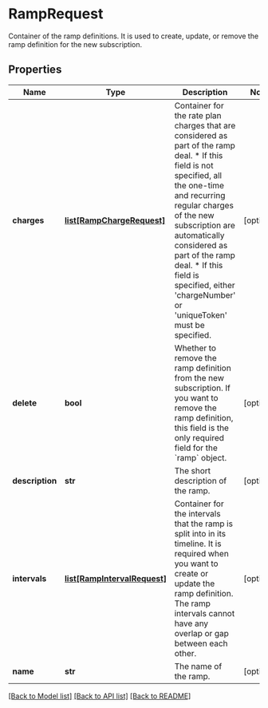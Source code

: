 # RampRequest

Container of the ramp definitions. It is used to create, update, or remove the ramp definition for the new subscription. 
## Properties
Name | Type | Description | Notes
------------ | ------------- | ------------- | -------------
**charges** | [**list[RampChargeRequest]**](RampChargeRequest.md) | Container for the rate plan charges that are considered as part of the ramp deal.  * If this field is not specified, all the one-time and recurring regular charges of the new subscription are automatically considered as part of the ramp deal. * If this field is specified, either &#39;chargeNumber&#39; or &#39;uniqueToken&#39; must be specified.  | [optional] 
**delete** | **bool** | Whether to remove the ramp definition from the new subscription. If you want to remove the ramp definition, this field is the only required field for the &#x60;ramp&#x60; object.    | [optional] 
**description** | **str** | The short description of the ramp. | [optional] 
**intervals** | [**list[RampIntervalRequest]**](RampIntervalRequest.md) | Container for the intervals that the ramp is split into in its timeline.   It is required when you want to create or update the ramp definition. The ramp intervals cannot have any overlap or gap between each other.  | [optional] 
**name** | **str** | The name of the ramp. | [optional] 

[[Back to Model list]](../README.md#documentation-for-models) [[Back to API list]](../README.md#documentation-for-api-endpoints) [[Back to README]](../README.md)


